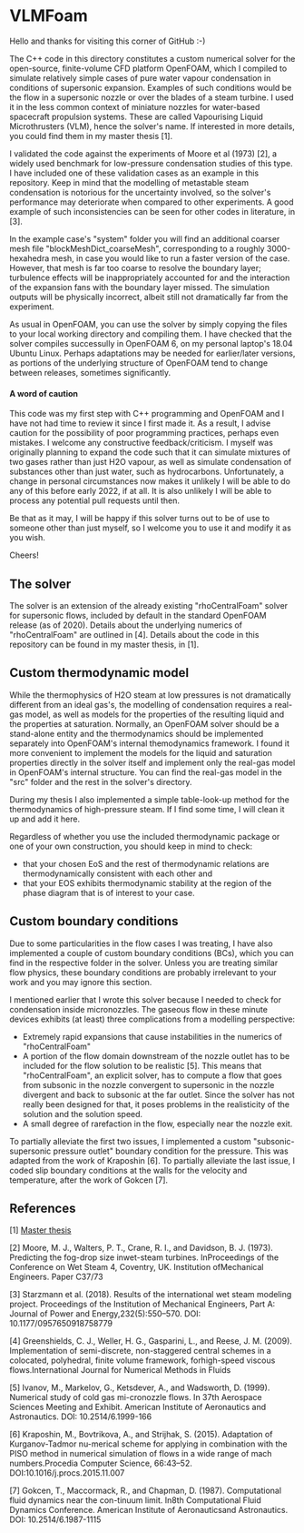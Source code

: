 # VLMFoam

Hello and thanks for visiting this corner of GitHub :-)

The C++ code in this directory constitutes a custom numerical solver for the open-source, finite-volume CFD platform OpenFOAM, which I compiled to simulate relatively simple cases of pure water vapour condensation in conditions of supersonic expansion. Examples of such conditions would be the flow in a supersonic nozzle or over the blades of a steam turbine. I used it in the less common context of miniature nozzles for water-based spacecraft propulsion systems. These are called Vapourising Liquid Microthrusters (VLM), hence the solver's name. If interested in more details, you could find them in my master thesis [1].

I validated the code against the experiments of Moore et al (1973) [2], a widely used benchmark for low-pressure condensation studies of this type. I have included one of these validation cases as an example in this repository. Keep in mind that the modelling of metastable steam condensation is notorious for the uncertainty involved, so the solver's performance may deteriorate when compared to other experiments. A good example of such inconsistencies can be seen for other codes in literature, in [3]. 

In the example case's "system" folder you will find an additional coarser mesh file "blockMeshDict_coarseMesh", corresponding to a roughly 3000-hexahedra mesh, in case you would like to run a faster version of the case. However, that mesh is far too coarse to resolve the boundary layer; turbulence effects will be inappropriately accounted for and the interaction of the expansion fans with the boundary layer missed. The simulation outputs will be physically incorrect, albeit still not dramatically far from the experiment. 

As usual in OpenFOAM, you can use the solver by simply copying the files to your local working directory and compiling them. I have checked that the solver compiles successully in OpenFOAM 6, on my personal laptop's 18.04 Ubuntu Linux. Perhaps adaptations may be needed for earlier/later versions, as portions of the underlying structure of OpenFOAM tend to change between releases, sometimes significantly. 

#### A word of caution
This code was my first step with C++ programming and OpenFOAM and I have not had time to review it since I first made it. As a result, I advise caution for the possibility of poor programming practices, perhaps even mistakes. I welcome any constructive feedback/criticism. I myself was originally planning to expand the code such that it can simulate mixtures of two gases rather than just H2O vapour, as well as simulate condensation of substances other than just water, such as hydrocarbons. Unfortunately, a change in personal circumstances now makes it unlikely I will be able to do any of this before early 2022, if at all. It is also unlikely I will be able to process any potential pull requests until then.

Be that as it may, I will be happy if this solver turns out to be of use to someone other than just myself, so I welcome you to use it and modify it as you wish. 

Cheers! 

## The solver

The solver is an extension of the already existing "rhoCentralFoam" solver for supersonic flows, included by default in the standard OpenFOAM release (as of 2020). Details about the underlying numerics of "rhoCentralFoam" are outlined in [4]. Details about the code in this repository can be found in my master thesis, in [1].


## Custom thermodynamic model

While the thermophysics of H2O steam at low pressures is not dramatically different from an ideal gas's, the modelling of condensation requires a real-gas model, as well as models for the properties of the resulting liquid and the properties at saturation. Normally, an OpenFOAM solver should be a stand-alone entity and the thermodynamics should be implemented separately into OpenFOAM's internal themodynamics framework. I found it more convenient to implement the models for the liquid and saturation properties directly in the solver itself and implement only the real-gas model in OpenFOAM's internal structure. You can find the real-gas model in the "src" folder and the rest in the solver's directory.

During my thesis I also implemented a simple table-look-up method for the thermodynamics of high-pressure steam. If I find some time, I will clean it up and add it here.

Regardless of whether you use the included thermodynamic package or one of your own construction, you should keep in mind to check:
* that your chosen EoS and the rest of thermodynamic relations are thermodynamically consistent with each other and
* that your EOS exhibits thermodynamic stability at the region of the phase diagram that is of interest to your case.


## Custom boundary conditions

Due to some particularities in the flow cases I was treating, I have also implemented a couple of custom boundary conditions (BCs), which you can find in the respective folder in the solver. Unless you are treating similar flow physics, these boundary conditions are probably irrelevant to your work and you may ignore this section.

I mentioned earlier that I wrote this solver because I needed to check for condensation inside micronozzles. The gaseous flow in these minute devices exhibits (at least) three complications from a modelling perspective:
* Extremely rapid expansions that cause instabilities in the numerics of "rhoCentralFoam"
* A portion of the flow domain downstream of the nozzle outlet has to be included for the flow solution to be realistic [5]. This means that "rhoCentralFoam", an explicit solver, has to compute a flow that goes from subsonic in the nozzle convergent to supersonic in the nozzle divergent and back to subsonic at the far outlet. Since the solver has not really been designed for that, it poses problems in the realisticity of the solution and the solution speed. 
* A small degree of rarefaction in the flow, especially near the nozzle exit.

To partially alleviate the first two issues, I implemented a custom "subsonic-supersonic pressure outlet" boundary condition for the pressure. This was adapted from the work of Kraposhin [6]. To partially alleviate the last issue, I coded slip boundary conditions at the walls for the velocity and temperature, after the work of Gokcen [7]. 


## References

[1] [Master thesis](https://repository.tudelft.nl/islandora/object/uuid%3Aabe34357-627e-4df4-92eb-73e590ab79a6?collection=education)

[2] Moore, M. J., Walters, P. T., Crane, R. I., and Davidson, B. J. (1973). Predicting the fog-drop size inwet-steam turbines. InProceedings of the Conference on Wet Steam 4, Coventry, UK. Institution ofMechanical Engineers. Paper C37/73

[3] Starzmann et al. (2018). Results of the international wet steam modeling project. Proceedings of the Institution of Mechanical Engineers, Part A: Journal of Power and Energy,232(5):550–570. DOI: 10.1177/0957650918758779

[4] Greenshields, C. J., Weller, H. G., Gasparini, L., and Reese, J. M. (2009). Implementation of semi-discrete, non-staggered central schemes in a colocated, polyhedral, finite volume framework, forhigh-speed viscous flows.International Journal for Numerical Methods in Fluids 

[5] Ivanov, M., Markelov, G., Ketsdever, A., and Wadsworth, D. (1999). Numerical study of cold gas mi-cronozzle flows. In 37th Aerospace Sciences Meeting and Exhibit. American Institute of Aeronautics and Astronautics. DOI: 10.2514/6.1999-166

[6] Kraposhin, M., Bovtrikova, A., and Strijhak, S. (2015).   Adaptation of Kurganov-Tadmor nu-merical scheme for applying in combination with the PISO method in numerical simulation of flows in a wide range of mach numbers.Procedia Computer Science, 66:43–52.  DOI:10.1016/j.procs.2015.11.007

[7] Gokcen, T., Maccormack, R., and Chapman, D. (1987). Computational fluid dynamics near the con-tinuum limit. In8th Computational Fluid Dynamics Conference. American Institute of Aeronauticsand Astronautics. DOI: 10.2514/6.1987-1115
